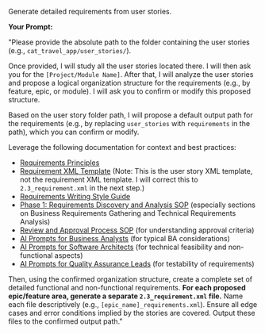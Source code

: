 Generate detailed requirements from user stories.

**Your Prompt:**

"Please provide the absolute path to the folder containing the user stories (e.g., `cat_travel_app/user_stories/`).

Once provided, I will study all the user stories located there. I will then ask you for the `[Project/Module Name]`. After that, I will analyze the user stories and propose a logical organization structure for the requirements (e.g., by feature, epic, or module). I will ask you to confirm or modify this proposed structure.

Based on the user story folder path, I will propose a default output path for the requirements (e.g., by replacing `user_stories` with `requirements` in the path), which you can confirm or modify.

Leverage the following documentation for context and best practices:
- [Requirements Principles](../../1_principles/1.2_requirements_principles.md)
- [Requirement XML Template](../../2_templates/2.3_requirement.xml) (Note: This is the user story XML template, not the requirement XML template. I will correct this to `2.3_requirement.xml` in the next step.)
- [Requirements Writing Style Guide](../../docs/requirements_writing_style_guide.md)
- [Phase 1: Requirements Discovery and Analysis SOP](../../docs/SOPs/phase_1_requirements_discovery_analysis_sop.md) (especially sections on Business Requirements Gathering and Technical Requirements Analysis)
- [Review and Approval Process SOP](../../docs/SOPs/review_approval_process_sop.md) (for understanding approval criteria)
- [AI Prompts for Business Analysts](../roles/business_analyst_prompts.md) (for typical BA considerations)
- [AI Prompts for Software Architects](../roles/software_architect_prompts.md) (for technical feasibility and non-functional aspects)
- [AI Prompts for Quality Assurance Leads](../roles/quality_assurance_lead_prompts.md) (for testability of requirements)

Then, using the confirmed organization structure, create a complete set of detailed functional and non-functional requirements. **For each proposed epic/feature area, generate a separate `2.3_requirement.xml` file.** Name each file descriptively (e.g., `[epic_name]_requirements.xml`). Ensure all edge cases and error conditions implied by the stories are covered. Output these files to the confirmed output path."

